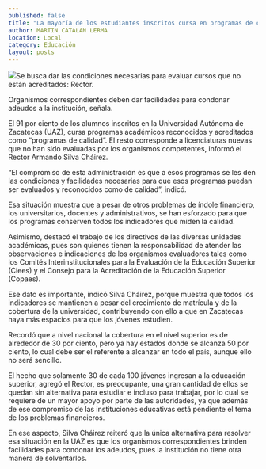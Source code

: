 ```yaml
---
published: false
title: "La mayoría de los estudiantes inscritos cursa en programas de calidad: UAZ"
author: MARTIN CATALAN LERMA
location: Local
category: Educación
layout: posts
---
```


![](http://i.imgur.com/NmT04tNm.jpg)Se busca dar las condiciones necesarias para evaluar cursos que no están acreditados: Rector.

Organismos correspondientes deben dar facilidades para condonar adeudos a la institución, señala.

El 91 por ciento de los alumnos inscritos en la Universidad Autónoma de Zacatecas (UAZ), cursa programas académicos reconocidos y acreditados como “programas de calidad”. El resto corresponde a licenciaturas nuevas que no han sido evaluadas por los organismos competentes, informó el Rector Armando Silva Cháirez.

“El compromiso de esta administración es que a esos programas se les den las condiciones y facilidades necesarias para que esos programas puedan ser evaluados y reconocidos como de calidad”, indicó.

Esa situación muestra que a pesar de otros problemas de índole financiero, los universitarios, docentes y administrativos, se han esforzado para que los programas conserven todos los indicadores que miden la calidad.

Asimismo, destacó el trabajo de los directivos de las diversas unidades académicas, pues son quienes tienen la responsabilidad de atender las observaciones e indicaciones de los organismos evaluadores tales como los Comités Interinstitucionales para la Evaluación de la Educación Superior (Ciees) y el Consejo para la Acreditación de la Educación Superior (Copaes).

Ese dato es importante, indicó Silva Cháirez, porque muestra que todos los indicadores se mantienen a pesar del crecimiento de matrícula y de la cobertura de la universidad, contribuyendo con ello a que en Zacatecas haya más espacios para que los jóvenes estudien.

Recordó que a nivel nacional la cobertura en el nivel superior es de alrededor de 30 por ciento, pero ya hay estados donde se alcanza 50 por ciento, lo cual debe ser el referente a alcanzar en todo el país, aunque ello no será sencillo.

El hecho que solamente 30 de cada 100 jóvenes ingresan a la educación superior, agregó el Rector, es preocupante, una gran cantidad de ellos se quedan sin alternativa para estudiar e incluso para trabajar, por lo cual se requiere de un mayor apoyo por parte de las autoridades, ya que además de ese compromiso de las instituciones educativas está pendiente el tema de los problemas financieros.

En ese aspecto, Silva Cháirez reiteró que la única alternativa para resolver esa situación en la UAZ es que los organismos correspondientes brinden facilidades para condonar los adeudos, pues la institución no tiene otra manera de solventarlos.
